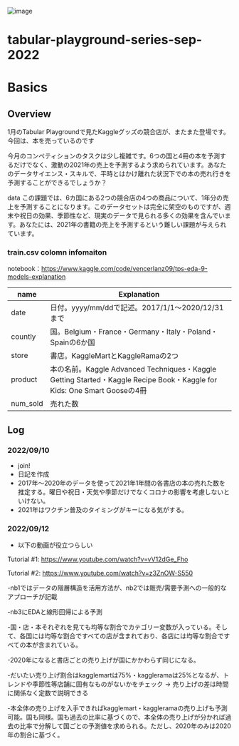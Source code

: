 ![image](https://user-images.githubusercontent.com/98368198/189378838-5c5c2ebf-c03e-4a87-9b89-51bd0c421a89.png)


# tabular-playground-series-sep-2022


# Basics


## Overview

1月のTabular Playgroundで見たKaggleグッズの競合店が、またまた登場です。今回は、本を売っているのです

今月のコンペティションのタスクは少し複雑です。6つの国と4冊の本を予測するだけでなく、激動の2021年の売上を予測するよう求められています。あなたのデータサイエンス・スキルで、平時とはかけ離れた状況下での本の売れ行きを予測することができるでしょうか？

data
この課題では、6カ国にある2つの競合店の4つの商品について、1年分の売上を予測することになります。このデータセットは完全に架空のものですが、週末や祝日の効果、季節性など、現実のデータで見られる多くの効果を含んでいます。あなたには、2021年の書籍の売上を予測するという難しい課題が与えられています。

### train.csv colomn infomaiton
notebook：https://www.kaggle.com/code/vencerlanz09/tps-eda-9-models-explanation

|name|Explanation|
|----|----|
|date|日付。yyyy/mm/ddで記述。2017/1/1～2020/12/31まで|
|countly|国。Belgium・France・Germany・Italy・Poland・Spainの6か国|
|store|書店。KaggleMartとKaggleRamaの2つ|
|product|本の名前。Kaggle Advanced Techniques・Kaggle Getting Started・Kaggle Recipe Book・Kaggle for Kids: One Smart Gooseの4冊|
|num_sold|売れた数|


## Log
### 2022/09/10
- join!
- 日記を作成
- 2017年～2020年のデータを使って2021年1年間の各書店の本の売れた数を推定する。曜日や祝日・天気や季節だけでなくコロナの影響を考慮しないといけない。
- 2021年はワクチン普及のタイミングがキーになる気がする。


### 2022/09/12
- 以下の動画が役立つらしい

Tutorial #1: https://www.youtube.com/watch?v=vV12dGe_Fho

Tutorial #2: https://www.youtube.com/watch?v=z3ZnOW-S550

-nb1ではデータの階層構造を活用方法が、nb2では販売/需要予測への一般的なアプローチが記載

-nb3にEDAと線形回帰による予測

-国・店・本それぞれを見ても均等な割合でカテゴリー変数が入っている。そして、各国には均等な割合ですべての店が含まれており、各店には均等な割合ですべての本が含まれている。

-2020年になると書店ごとの売り上げが国にかかわらず同じになる。

-だいたい売り上げ割合はkagglemartは75%・kaggleramaは25%となるが、トレンドや季節性等店舗に固有なものがないかをチェック -> 売り上げの差は時間に関係なく定数で説明できる

-本全体の売り上げを入手できればkagglemart・kaggleramaの売り上げも予測可能。国も同様。国も過去の比率に基づくので、本全体の売り上げが分かれば過去の比率で分解して国ごとの予測値を求められる。ただし、2020年のみは2020年の割合に基づく。



